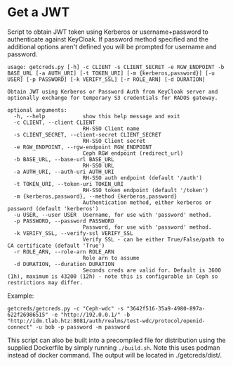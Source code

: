# Get a JWT

Script to obtain JWT token using Kerberos or username+password to authenticate against KeyCloak. If password method specified and the additional options aren't defined you will be prompted for username and password.

```
usage: getcreds.py [-h] -c CLIENT -s CLIENT_SECRET -e RGW_ENDPOINT -b BASE_URL [-a AUTH_URI] [-t TOKEN_URI] [-m {kerberos,password}] [-u USER] [-p PASSWORD] [-k VERIFY_SSL] [-r ROLE_ARN] [-d DURATION]

Obtain JWT using Kerberos or Password Auth from KeyCloak server and optionally exchange for temporary S3 credentials for RADOS gateway.

optional arguments:
  -h, --help            show this help message and exit
  -c CLIENT, --client CLIENT
                        RH-SSO Client name
  -s CLIENT_SECRET, --client-secret CLIENT_SECRET
                        RH-SSO Client secret
  -e RGW_ENDPOINT, --rgw-endpoint RGW_ENDPOINT
                        Ceph RGW endpoint (redirect_url)
  -b BASE_URL, --base-url BASE_URL
                        RH-SSO URL
  -a AUTH_URI, --auth-uri AUTH_URI
                        RH-SSO auth endpoint (default '/auth')
  -t TOKEN_URI, --token-uri TOKEN_URI
                        RH-SSO token endpoint (default '/token')
  -m {kerberos,password}, --method {kerberos,password}
                        Authentication method, either kerberos or password (default 'kerberos')
  -u USER, --user USER  Username, for use with 'password' method.
  -p PASSWORD, --password PASSWORD
                        Password, for use with 'password' method.
  -k VERIFY_SSL, --verify-ssl VERIFY_SSL
                        Verify SSL - can be either True/False/path to CA certificate (default 'True')
  -r ROLE_ARN, --role-arn ROLE_ARN
                        Role arn to assume
  -d DURATION, --duration DURATION
                        Seconds creds are valid for. Default is 3600 (1h), maximum is 43200 (12h) - note this is configurable in Ceph so restrictions may differ.
```

Example:

```
getcreds/getcreds.py -c "Ceph-wdc" -s "3642f516-35a9-4980-897a-622f26986515" -e "http://192.0.0.1/" -b "http://idm.tlab.htz:8081/auth/realms/test-wdc/protocol/openid-connect" -u bob -p password -m password
```

This script can also be built into a precompiled file for distribution using the supplied Dockerfile by simply running `./build.sh`. Note this uses podman instead of docker command. The output will be located in ./getcreds/dist/.
